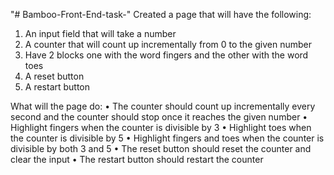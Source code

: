 "# Bamboo-Front-End-task-" 
Created a page that will have the following:
1.	An input field that will take a number
2.	A counter that will count up incrementally from 0 to the given number
3.	Have 2 blocks one with the word fingers and the other with the word toes
4.	A reset button
5.	A restart button

What will the page do:
•	The counter should count up incrementally every second and the counter should stop once it reaches the given number
•	Highlight fingers when the counter is divisible by 3
•	Highlight toes when the counter is divisible by 5
•	Highlight fingers and toes when the counter is divisible by both 3 and 5
•	The reset button should reset the counter and clear the input
•	The restart button should restart the counter
